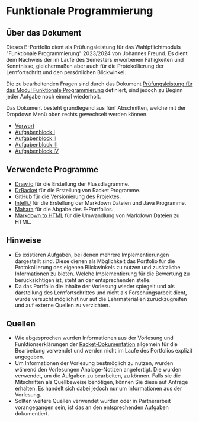 # Funktionale Programmierung
## Über das Dokument 
Dieses E-Portfolio dient als Prüfungsleistung für das Wahlpflichtmoduls "Funktionale Programmierung" 2023/2024 von Johannes Freund.
Es dient dem Nachweis der im Laufe des Semesters erworbenen Fähigkeiten und Kenntnisse, 
gleichermaßen aber auch für die Protokollierung der Lernfortschritt und den persönlichen Blickwinkel.

Die zu bearbeitenden Fragen sind durch das Dokument [Prüfungsleistung für das Modul Funktionale Programmierung](https://www.dbrunner.de/lehre/fp-portfolio/) definiert,
sind jedoch zu Beginn jeder Aufgabe noch einmal wiederholt.

Das Dokument besteht grundlegend aus fünf Abschnitten, welche mit der Dropdown Menü oben rechts gewechselt werden können. 
- [Vorwort](https://github.com/Joh0210/Funktionale-Programmierung/blob/main/Vorwort.md)
- [Aufgabenblock I](https://github.com/Joh0210/Funktionale-Programmierung/blob/main/AufgabenblockI.md)
- [Aufgabenblock II](https://github.com/Joh0210/Funktionale-Programmierung/blob/main/AufgabenblockII.md)
- [Aufgabenblock III](https://github.com/Joh0210/Funktionale-Programmierung/blob/main/AufgabenblockIII.md)
- [Aufgabenblock IV](https://github.com/Joh0210/Funktionale-Programmierung/blob/main/AufgabenblockIV.md)

## Verwendete Programme
- [Draw.io](https://www.drawio.com) für die Erstellung der Flussdiagramme.
- [DrRacket](https://racket-lang.org) für die Erstellung von Racket Programme.
- [GitHub](https://github.com) für die Versionierung des Projektes.
- [IntelliJ](https://www.jetbrains.com/de-de/idea/) für die Erstellung der Markdown Dateien und Java Programme.
- [Mahara](https://mahara.thm.de) für die Abgabe des E-Portfolios.
- [Markdown to HTML](https://markdowntohtml.com) für die Umwandlung von Markdown Dateien zu HTML.


## Hinweise
- Es existieren Aufgaben, bei denen mehrere Implementierungen dargestellt sind. 
Diese dienen als Möglichkeit das Portfolio für die Protokollierung des eigenen Blickwinkels zu nutzen und zusätzliche Informationen zu bieten. 
Welche Implementierung für die Bewertung zu berücksichtigen ist, steht an der entsprechenden stelle.
- Da das Portfolio die Inhalte der Vorlesung wieder spiegelt und als darstellung des Lernfortschrittes und nicht als Forschungsarbeit dient, 
wurde versucht möglichst nur auf die Lehrmaterialien zurückzugreifen und auf externe Quellen zu verzichten. 


## Quellen
- Wie abgesprochen wurden Informationen aus der Vorlesung und Funktionserklärungen der [Racket-Dokumentation](https://docs.racket-lang.org/reference/) 
allgemein für die Bearbeitung verwendet und werden nicht im Laufe des Portfolios explizit angegeben.
- Um Informationen der Vorlesung bestmöglich zu nutzen, wurden während den Vorlesungen Analoge-Notizen angefertigt. 
Die wurden verwendet, um die Aufgaben zu bearbeiten, zu können. 
Falls sie die Mitschriften als Quellbeweise benötigen, können Sie diese auf Anfrage erhalten. Es handelt sich dabei jedoch nur um Informationen aus der Vorlesung. 
- Sollten weitere Quellen verwendet wurden oder in Partnerarbeit vorangegangen sein, ist das an den entsprechenden Aufgaben dokumentiert.